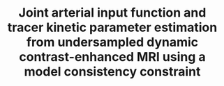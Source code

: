 ---
authors: Y. Guo, S.G. Lingala, <span class="me">Y. Bliesener</span>, R.M. Lebel, Y. Zhu, K.S. Nayak
title: Joint arterial input function and tracer kinetic parameter estimation from undersampled dynamic contrast-enhanced MRI using a model consistency constraint
type: journal
venue: Magnetic Resonance in Medicine
year: 2018
volume: 2018; 79(5):2804-2815
link: "https://onlinelibrary.wiley.com/doi/10.1002/mrm.26904"
award:
---